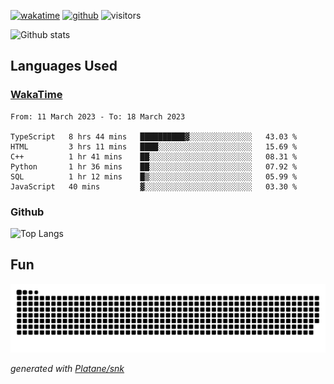 [![wakatime](https://wakatime.com/badge/user/82c377cd-a54c-404c-b7df-177b313ca539.svg)](https://wakatime.com/@82c377cd-a54c-404c-b7df-177b313ca539)
[![github](https://img.shields.io/github/followers/xinthose?logo=github&style=plastic)](https://github.com/alanhamlett?tab=followers)
![visitors](https://visitor-badge.glitch.me/badge?page_id=xinthose&left_color=green&right_color=red)

![Github stats](https://github-readme-stats.vercel.app/api?username=xinthose&show_icons=true&theme=radical&count_private=true)

## Languages Used

### [WakaTime](https://wakatime.com/)
<!--START_SECTION:waka-->

```text
From: 11 March 2023 - To: 18 March 2023

TypeScript   8 hrs 44 mins   ██████████▓░░░░░░░░░░░░░░   43.03 %
HTML         3 hrs 11 mins   ████░░░░░░░░░░░░░░░░░░░░░   15.69 %
C++          1 hr 41 mins    ██░░░░░░░░░░░░░░░░░░░░░░░   08.31 %
Python       1 hr 36 mins    ██░░░░░░░░░░░░░░░░░░░░░░░   07.92 %
SQL          1 hr 12 mins    █▒░░░░░░░░░░░░░░░░░░░░░░░   05.99 %
JavaScript   40 mins         ▓░░░░░░░░░░░░░░░░░░░░░░░░   03.30 %
```

<!--END_SECTION:waka-->

### Github

![Top Langs](https://github-readme-stats.vercel.app/api/top-langs/?username=xinthose)

## Fun
![github contribution grid snake animation](https://raw.githubusercontent.com/xinthose/xinthose/output/github-contribution-grid-snake.svg)

_generated with [Platane/snk](https://github.com/Platane/snk)_
